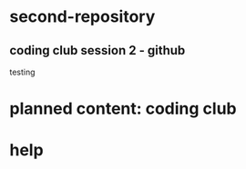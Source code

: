 # second-repository
## coding club session 2 - github

testing

# planned content: coding club
# help